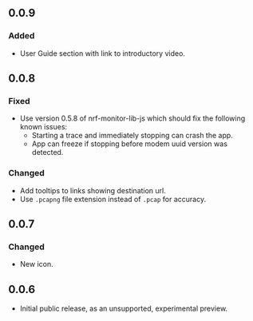 ## 0.0.9
### Added
- User Guide section with link to introductory video.

## 0.0.8
### Fixed
- Use version 0.5.8 of nrf-monitor-lib-js which should fix the following known issues:
  - Starting a trace and immediately stopping can crash the app.
  - App can freeze if stopping before modem uuid version was detected.
### Changed
- Add tooltips to links showing destination url.
- Use `.pcapng` file extension instead of `.pcap` for accuracy.

## 0.0.7
### Changed
- New icon.

## 0.0.6
- Initial public release, as an unsupported, experimental preview.
